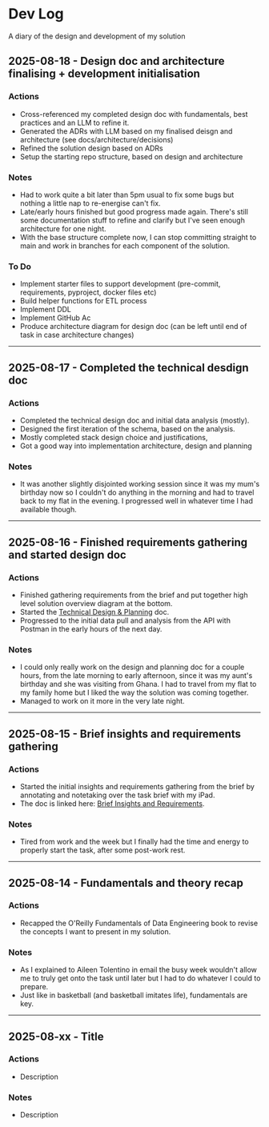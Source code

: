 # Dev Log

A diary of the design and development of my solution

## 2025-08-18 - Design doc and architecture finalising + development initialisation

### Actions

- Cross-referenced my completed design doc with fundamentals, best practices and an LLM to refine it.
- Generated the ADRs with LLM based on my finalised deisgn and architecture (see docs/architecture/decisions)
- Refined the solution design based on ADRs
- Setup the starting repo structure, based on design and architecture

### Notes

- Had to work quite a bit later than 5pm usual to fix some bugs but nothing a little nap to re-energise can't fix.
- Late/early hours finished but good progress made again. There's still some documentation stuff to refine and clarify but I've seen enough architecture for one night.
- With the base structure complete now, I can stop committing straight to main and work in branches for each component of the solution.

### To Do

- Implement starter files to support development (pre-commit, requirements, pyproject, docker files etc)
- Build helper functions for ETL process
- Implement DDL
- Implement GitHub Ac
- Produce architecture diagram for design doc (can be left until end of task in case architecture changes)

---

## 2025-08-17 - Completed the technical desdign doc

### Actions

- Completed the technical design doc and initial data analysis (mostly).
- Designed the first iteration of the schema, based on the analysis.
- Mostly completed stack design choice and justifications,
- Got a good way into implementation architecture, design and planning

### Notes

- It was another slightly disjointed working session since it was my mum's birthday now so I couldn't do anything in the morning and had to travel back to my flat in the evening. I progressed well in whatever time I had available though.

---

## 2025-08-16 - Finished requirements gathering and started design doc

### Actions

- Finished gathering requirements from the brief and put together high level solution overview diagram at the bottom.
- Started the [Technical Design & Planning]() doc.
- Progressed to the initial data pull and analysis from the API with Postman in the early hours of the next day.

### Notes

- I could only really work on the design and planning doc for a couple hours, from the late morning to early afternoon, since it was my aunt's birthday and she was visiting from Ghana. I had to travel from my flat to my family home but I liked the way the solution was coming together.
- Managed to work on it more in the very late night.

---

## 2025-08-15 - Brief insights and requirements gathering

### Actions

- Started the initial insights and requirements gathering from the brief by annotating and notetaking over the task brief with my iPad.
- The doc is linked here: [Brief Insights and Requirements](docs/Brief_Insights_and_Requirements.pdf).

### Notes

- Tired from work and the week but I finally had the time and energy to properly start the task, after some post-work rest.

---

## 2025-08-14 - Fundamentals and theory recap

### Actions

- Recapped the O'Reilly Fundamentals of Data Engineering book to revise the concepts I want to present in my solution.

### Notes

- As I explained to Aileen Tolentino in email the busy week wouldn't allow me to truly get onto the task until later but I had to do whatever I could to prepare.
- Just like in basketball (and basketball imitates life), fundamentals are key.

---

## 2025-08-xx - Title

### Actions

- Description

### Notes

- Description
